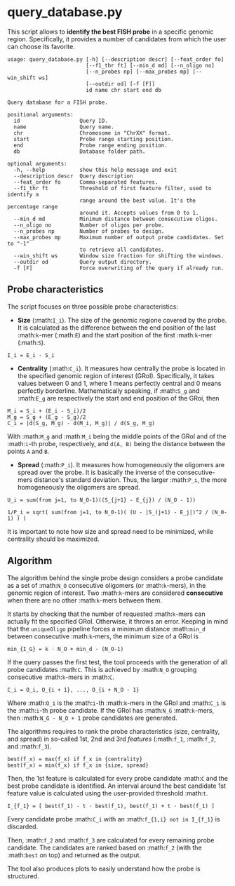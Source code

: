 query_database.py
============

This script allows to **identify the best FISH probe** in a specific genomic region. Specifically, it provides a number of candidates from which the user can choose its favorite.

```
usage: query_database.py [-h] [--description descr] [--feat_order fo]
                         [--f1_thr ft] [--min_d md] [--n_oligo no]
                         [--n_probes np] [--max_probes mp] [--win_shift ws]
                         [--outdir od] [-f [F]]
                         id name chr start end db

Query database for a FISH probe.

positional arguments:
  id                   Query ID.
  name                 Query name.
  chr                  Chromosome in "ChrXX" format.
  start                Probe range starting position.
  end                  Probe range ending position.
  db                   Database folder path.

optional arguments:
  -h, --help           show this help message and exit
  --description descr  Query description
  --feat_order fo      Comma-separated features.
  --f1_thr ft          Threshold of first feature filter, used to identify a
                       range around the best value. It's the percentage range
                       around it. Accepts values from 0 to 1.
  --min_d md           Minimum distance between consecutive oligos.
  --n_oligo no         Number of oligos per probe.
  --n_probes np        Number of probes to design.
  --max_probes mp      Maximum number of output probe candidates. Set to "-1"
                       to retrieve all candidates.
  --win_shift ws       Window size fraction for shifting the windows.
  --outdir od          Query output directory.
  -f [F]               Force overwriting of the query if already run.

```


Probe characteristics
---------------------

The script focuses on three possible probe characteristics:

* **Size** (:math:`I_i`). The size of the genomic regione covered by the probe. It is calculated as the difference between the end position of the last :math:`k`-mer (:math:`E`) and the start position of the first :math:`k`-mer (:math:`S`).

```
I_i = E_i - S_i
```

* **Centrality** (:math:`C_i`). It measures how centrally the probe is located in the specified genomic region of interest (GRoI). Specifically, it takes values between 0 and 1, where 1 means perfectly central and 0 means perfectly borderline. Mathematically speaking, if :math:`S_g` and :math:`E_g` are respectively the start and end position of the GRoi, then

```
M_i = S_i + (E_i - S_i)/2
M_g = S_g + (E_g - S_g)/2
C_i = |d(S_g, M_g) - d(M_i, M_g)| / d(S_g, M_g)
```

With :math:`M_g` and :math:`M_i` being the middle points of the GRoI and of the :math:`i`-th probe, respectively, and `d(A, B)` being the distance between the points `A` and `B`.

* **Spread** (:math:`P_i`). It measures how homogeneously the oligomers are spread over the probe. It is basically the inverse of the consecutive-mers distance's standard deviation. Thus, the larger :math:`P_i`, the more homogeneously the oligomers are spread.

```
U_i = sum(from j=1, to N_O-1)((S_{j+1} - E_{j}) / (N_O - 1))

1/P_i = sqrt( sum(from j=1, to N_0-1)( (U - |S_(j+1) - E_j|)^2 / (N_0-1) ) )
```

It is important to note how size and spread need to be minimized, while centrality should be maximized.

Algorithm
---------

The algorithm behind the single probe design considers a probe candidate as a set of :math:`N_O` consecutive oligomers (or :math:`k`-mers), in the genomic region of interest. Two :math:`k`-mers are considered **consecutive** when there are no other :math:`k`-mers between them.

It starts by checking that the number of requested :math:`k`-mers can actually fit the specified GRoI. Otherwise, it throws an error. Keeping in mind that the ``uniqueOligo`` pipeline forces a minimum distance :math:`min_d` between consecutive :math:`k`-mers, the minimum size of a GRoI is

```
min_{I_G} = k · N_O + min_d · (N_O-1)
```

If the query passes the first test, the tool proceeds with the generation of all probe candidates :math:`C`. This is achieved by :math:`N_O` grouping consecutive :math:`k`-mers in :math:`C`.

```
C_i = O_i, O_{i + 1}, ..., O_{i + N_O - 1}
```

Where :math:`O_i` is the :math:`i`-th :math:`k`-mers in the GRoI and :math:`C_i` is the :math:`i`-th probe candidate. If the GRoI has :math:`N_G` :math:`k`-mers, then :math:`N_G - N_O + 1` probe candidates are generated.

The algorithms requires to rank the probe characteristics (size, centrality, and spread) in so-called 1st, 2nd and 3rd *features* (:math:`f_1`, :math:`f_2`, and :math:`f_3`).

```
best(f_x) = max(f_x) if f_x in {centrality}
best(f_x) = min(f_x) if f_x in {size, spread}
```

Then, the 1st feature is calculated for every probe candidate :math:`C` and the best probe candidate is identified. An interval around the best candidate 1st feature value is calculated using the user-provided threshold :math:`t`.

```
I_{f_1} = [ best(f_1) - t · best(f_1), best(f_1) + t · best(f_1) ]
```

Every candidate probe :math:`C_i` with an :math:`f_{1,i} not in I_{f_1}` is discarded.

Then, :math:`f_2` and :math:`f_3` are calculated for every remaining probe candidate. The candidates are ranked based on :math:`f_2` (with the :math:`best` on top) and returned as the output.

The tool also produces plots to easily understand how the probe is structured.

